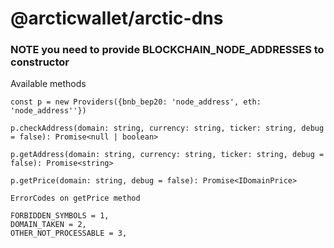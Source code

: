# @arcticwallet/arctic-dns
### NOTE you need to provide BLOCKCHAIN_NODE_ADDRESSES to constructor
Available methods

```const p = new Providers({bnb_bep20: 'node_address', eth: 'node_address''})```

```p.checkAddress(domain: string, currency: string, ticker: string, debug = false): Promise<null | boolean>```

```p.getAddress(domain: string, currency: string, ticker: string, debug = false): Promise<string>```

```p.getPrice(domain: string, debug = false): Promise<IDomainPrice>```



```ErrorCodes on getPrice method```

```
FORBIDDEN_SYMBOLS = 1,
DOMAIN_TAKEN = 2,
OTHER_NOT_PROCESSABLE = 3,
```
